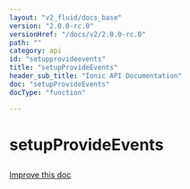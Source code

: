 ```yaml
---
layout: "v2_fluid/docs_base"
version: "2.0.0-rc.0"
versionHref: "/docs/v2/2.0.0-rc.0"
path: ""
category: api
id: "setupprovideevents"
title: "setupProvideEvents"
header_sub_title: "Ionic API Documentation"
doc: "setupProvideEvents"
docType: "function"

---
```










<h1 class="api-title">
<a class="anchor" name="setup-provide-events" href="#setup-provide-events"></a>

setupProvideEvents





</h1>

<a class="improve-v2-docs" href="http://github.com/driftyco/ionic/edit/master//src/util/events.ts#L148">
Improve this doc
</a>










<!-- @usage tag -->


<!-- @property tags -->



<!-- instance methods on the class -->




<!-- related link --><!-- end content block -->


<!-- end body block -->

